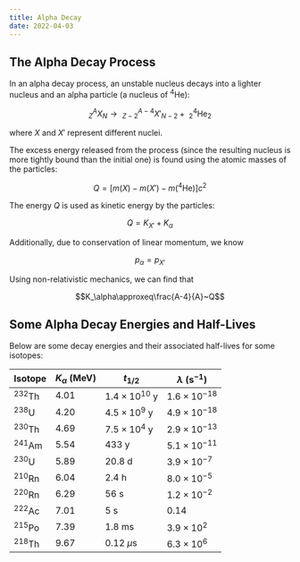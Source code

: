 ```yaml
---
title: Alpha Decay
date: 2022-04-03
---
```


## The Alpha Decay Process

In an alpha decay process, an unstable nucleus decays into a lighter nucleus and an alpha particle (a nucleus of $^4\text{He}$):

$$^A_ZX_N\rightarrow~^{A-4}_{Z-2}X'_{N-2}+~^4_2\text{He}_2$$

where $X$ and $X'$ represent different nuclei.

The excess energy released from the process (since the resulting nucleus is more tightly bound than the initial one) is found using the atomic masses of the particles:

$$Q=\left[m\left(X\right)-m\left(X'\right)-m\left(^4\text{He}\right)\right]c^2$$

The energy $Q$ is used as kinetic energy by the particles:

$$Q=K_{X'}+K_\alpha$$

Additionally, due to conservation of linear momentum, we know

$$p_\alpha=p_{X'}$$

Using non-relativistic mechanics, we can find that

$$K_\alpha\approxeq\frac{A-4}{A}~Q$$

## Some Alpha Decay Energies and Half-Lives

Below are some decay energies and their associated half-lives for some isotopes:

| Isotope | $K_\alpha~\left(\text{MeV}\right)$ | $t_{1/2}$ | $\lambda~\left(\text{s}^{-1}\right)$
|-----|-----|-----|-----
| $^{232}\text{Th}$ | $4.01$ | $1.4\times 10^{10}~\text{y}$ | $1.6\times 10^{-18}$
| $^{238}\text{U}$ | $4.20$ | $4.5\times 10^9~\text{y}$ | $4.9\times 10^{-18}$
| $^{230}\text{Th}$ | $4.69$ | $7.5\times 10^4~\text{y}$ | $2.9\times 10^{-13}$
| $^{241}\text{Am}$ | $5.54$ | $433~\text{y}$ | $5.1\times 10^{-11}$
| $^{230}\text{U}$ | $5.89$ | $20.8~\text{d}$ | $3.9\times 10^{-7}$
| $^{210}\text{Rn}$ | $6.04$ | $2.4~\text{h}$ | $8.0\times 10^{-5}$
| $^{220}\text{Rn}$ | $6.29$ | $56~\text{s}$ | $1.2\times 10^{-2}$
| $^{222}\text{Ac}$ | $7.01$ | $5~\text{s}$ | $0.14$
| $^{215}\text{Po}$ | $7.39$ | $1.8~\text{ms}$ | $3.9\times 10^{2}$
| $^{218}\text{Th}$ | $9.67$ | $0.12~\mu\text{s}$ | $6.3\times 10^{6}$